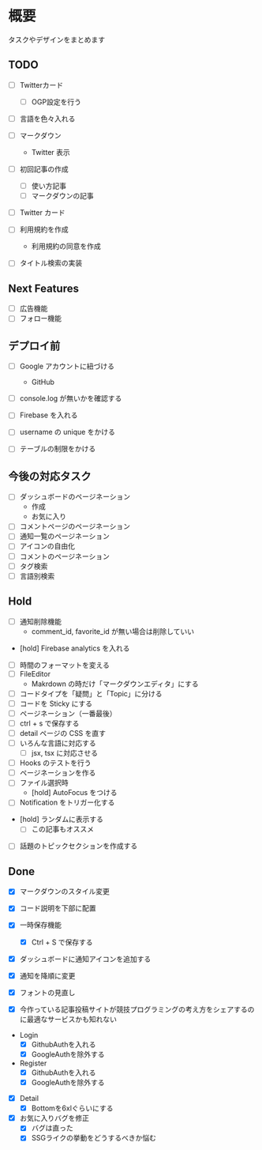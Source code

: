 # 概要

タスクやデザインをまとめます

## TODO

- [ ] Twitterカード
  - [ ] OGP設定を行う

- [ ] 言語を色々入れる

- [ ] マークダウン
  - Twitter 表示

- [ ] 初回記事の作成
  - [ ] 使い方記事
  - [ ] マークダウンの記事

- [ ] Twitter カード
- [ ] 利用規約を作成
  - 利用規約の同意を作成
- [ ] タイトル検索の実装



## Next Features

- [ ] 広告機能
- [ ] フォロー機能

## デプロイ前

- [ ] Google アカウントに紐づける
  - GitHub
- [ ] console.log が無いかを確認する
- [ ] Firebase を入れる
- [ ] username の unique をかける
- [ ] テーブルの制限をかける


## 今後の対応タスク

- [ ] ダッシュボードのページネーション
  - 作成
  - お気に入り
- [ ] コメントページのページネーション
- [ ] 通知一覧のページネーション
- [ ] アイコンの自由化
- [ ] コメントのページネーション
- [ ] タグ検索
- [ ] 言語別検索

## Hold

- [ ] 通知削除機能
  - comment_id, favorite_id が無い場合は削除していい
- [hold] Firebase analytics を入れる
- [ ] 時間のフォーマットを変える
- [ ] FileEditor
  - Makrdown の時だけ「マークダウンエディタ」にする
- [ ] コードタイプを「疑問」と「Topic」に分ける
- [ ] コードを Sticky にする
- [ ] ページネーション（一番最後）
- [ ] ctrl + s で保存する
- [ ] detail ページの CSS を直す
- [ ] いろんな言語に対応する
  - [ ] jsx, tsx に対応させる
- [ ] Hooks のテストを行う
- [ ] ページネーションを作る
- [ ] ファイル選択時
  - [hold] AutoFocus をつける
- [ ] Notification をトリガー化する
- [hold] ランダムに表示する
  - [ ] この記事もオススメ
- [ ] 話題のトピックセクションを作成する


## Done

- [x] マークダウンのスタイル変更
- [x] コード説明を下部に配置
- [x] 一時保存機能
  - [x] Ctrl + S で保存する
- [x] ダッシュボードに通知アイコンを追加する
- [x] 通知を降順に変更
- [x] フォントの見直し


- [x] 今作っている記事投稿サイトが競技プログラミングの考え方をシェアするのに最適なサービスかも知れない

- Login
  - [x] GithubAuthを入れる
  - [x] GoogleAuthを除外する
- Register
  - [x] GithubAuthを入れる
  - [x] GoogleAuthを除外する

- [x] Detail
  - [x] Bottomを6xlぐらいにする
  
- [x] お気に入りバグを修正
  - [x] バグは直った
  - [x] SSGライクの挙動をどうするべきか悩む
